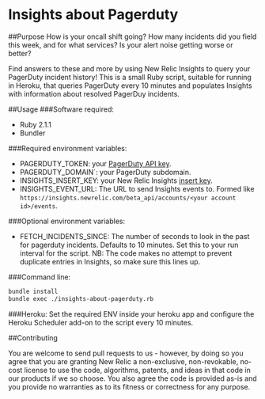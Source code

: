 Insights about Pagerduty
========================

##Purpose
How is your oncall shift going? How many incidents did you field this week, and for what services? Is your alert noise getting worse or better?

Find answers to these and more by using New Relic Insights to query your PagerDuty incident history! This is a small Ruby script, suitable for running in Heroku, that queries PagerDuty every 10 minutes and populates Insights with information about resolved PagerDuy incidents.

##Usage
###Software required:
 * Ruby 2.1.1
 * Bundler

###Required environment variables:
 * PAGERDUTY_TOKEN: your [PagerDuty API key](https://support.pagerduty.com/entries/23761081-Generating-an-API-Key).
 * PAGERDUTY_DOMAIN`: your PagerDuty subdomain.
 * INSIGHTS_INSERT_KEY: your New Relic Insights [insert  key](http://docs.newrelic.com/docs/insights/inserting-events#register).
 * INSIGHTS_EVENT_URL: The URL to send Insights events to. Formed like `https://insights.newrelic.com/beta_api/accounts/<your account id>/events`.

###Optional environment variables:
 * FETCH_INCIDENTS_SINCE: The number of seconds to look in the past for pagerduty incidents. Defaults to 10 minutes. Set this to your run interval for the script. NB: The code makes no attempt to prevent duplicate entries in Insights, so make sure this lines up.
  
###Command line:
```bash
bundle install
bundle exec ./insights-about-pagerduty.rb
```

###Heroku:
Set the required ENV inside your heroku app and configure the Heroku Scheduler add-on to the script every 10 minutes.

##Contributing

You are welcome to send pull requests to us - however, by doing so you agree that you are granting New Relic a non-exclusive, non-revokable, no-cost license to use the code, algorithms, patents, and ideas in that code in our products if we so choose. You also agree the code is provided as-is and you provide no warranties as to its fitness or correctness for any purpose.
